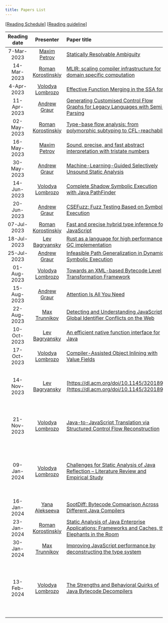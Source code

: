 ```yaml
---
title: Papers List
---
```


\[[Reading Schedule](/reading-schedule.md)\] \[[Reading guideline](/paper-review-guideline.md)\]

| Reading date |                        Presenter                        | Paper title                                                                                                                                               |                                                                        Conference                                                                        | Publication year | Misc                                                               |
|:------------:|:-------------------------------------------------------:|:----------------------------------------------------------------------------------------------------------------------------------------------------------|:--------------------------------------------------------------------------------------------------------------------------------------------------------:|:----------------:|:-------------------------------------------------------------------|
|  7-Mar-2023  |        [Maxim Petrov](https://github.com/mximp)         | [Statically Resolvable Ambiguity](https://dl.acm.org/doi/10.1145/3571251)                                                                                 |                                                           [POPL](https://popl23.sigplan.org/)                                                            |       2023       | [presentation](/pdf/reading-club-review-stat-rslv-abgty.pdf)       |
| 14-Mar-2023  |     [Roman Korostinskiy](https://github.com/c71n93)     | [MLIR: scaling compiler infrastructure for domain specific computation](https://dl.acm.org/doi/10.1109/CGO51591.2021.9370308)                             |                                                     [CGO](https://conf.researchr.org/home/cgo-2024)                                                      |       2021       |                                                                    |
|  4-Apr-2023  | [Volodya Lombrozo](https://github.com/volodya-lombrozo) | [Effective Function Merging in the SSA form](https://dl.acm.org/doi/10.1145/3385412.3386030)                                                              |                                                    [PLDI](https://www.sigplan.org/Conferences/PLDI/)                                                     |       2020       | [presentation](./pdf/effective_function_merging.pdf)               |
| 11-Apr-2023  |        [Andrew Graur](https://github.com/graur)         | [Generating Customised Control Flow Graphs for Legacy Languages with Semi-Parsing](https://ieeexplore.ieee.org/document/9977446)                          |                                                    [ICSME](https://cyprusconferences.org/icsme2022/)                                                     |       2022       | [presentation](./pdf/reading-club-graur-11.04.2023.pdf)            |
| 02-May-2023  |     [Roman Korostinskiy](https://github.com/c71n93)     | [Type-base flow analysis: from polymorphic subtyping to CFL-reachability](https://dl.acm.org/doi/10.1145/360204.360208)                                   |                                                           [POPL](https://popl23.sigplan.org/)                                                            |       2001       | [presentation](./pdf/reading-club-c71n93-02.05.2023.pdf)           |
| 16-May-2023  |        [Maxim Petrov](https://github.com/mximp)         | [Sound, precise, and fast abstract interpretation with tristate numbers](https://doi.org/10.5281/zenodo.5703630)                                          |                                 [CGO](https://conf.researchr.org/track/cgo-2022/cgo-2022-main-conference#event-overview)                                 |       2022       | [presentation](./pdf/reading-tristate-numbers.pdf)                 |
| 30-May-2023  |        [Andrew Graur](https://github.com/graur)         | [Machine-Learning-Guided Selectively Unsound Static Analysis](https://ieeexplore.ieee.org/document/7985690)                                               |                                                           [ICSE](https://icse2017.gatech.edu/)                                                           |       2017       | [presentation](./pdf/reading-club-graur-30.05.2023.pdf)            |
| 14-Jun-2023  | [Volodya Lombrozo](https://github.com/volodya-lombrozo) | [Complete Shadow Symbolic Execution with Java PathFinder](https://dl.acm.org/doi/10.1145/3364452.33644558)                                                |                                                    [ACM SIGSOFT](https://www.sigsoft.org/index.html)                                                     |       2019       | [presentation](./pdf/13.06.2023.reading.short.pdf)                 |
| 20-Jun-2023  |        [Andrew Graur](https://github.com/graur)         | [CSEFuzz: Fuzz Testing Based on Symbolic Execution](https://ieeexplore.ieee.org/document/9222017)                                                         |                                     [IEEE Access](https://ieeexplore.ieee.org/xpl/RecentIssue.jsp?punumber=6287639)                                      |       2020       | [presentation](./pdf/reading-club-graur-20.06.2023.pdf)            |
| 07-Jul-2023  |     [Roman Korostinskiy](https://github.com/c71n93)     | [Fast and precise hybrid type inference for JavaScript](https://dl.acm.org/doi/10.1145/2254064.2254094)                                                   |                                                    [PLDI](https://www.sigplan.org/Conferences/PLDI/)                                                     |       2012       | [presentation](./pdf/reading-club-c71n93-04.07.2023.pdf)           |
| 18-Jul-2023  |   [Lev Bagryansky](https://github.com/levBagryansky)    | [Rust as a language for high performance GC implementation](https://dl.acm.org/doi/10.1145/2926697.2926707)                                               |                                                        [ISMM](https://dl.acm.org/conference/ismm)                                                        |       2016       | [presentation](./pdf/reading-club-bagryansky-18.07.2023.pdf)       |
| 25-Jul-2023  |        [Andrew Graur](https://github.com/graur)         | [Infeasible Path Generalization in Dynamic Symbolic Execution](https://doi.org/10.1016/j.infsof.2014.07.012)                                              |                             [IST](https://www.sciencedirect.com/journal/information-and-software-technology/vol/58/suppl/C)                              |       2014       | [presentation](./pdf/reading-club-graur-11.07.2023.pdf)            |
| 01-Aug-2023  | [Volodya Lombrozo](https://github.com/volodya-lombrozo) | [Towards an XML-based Bytecode Level Transformation Framework](https://www.sciencedirect.com/science/article/pii/S1571066109004678)                       |                             [ENTCS](https://www.sciencedirect.com/journal/electronic-notes-in-theoretical-computer-science)                              |       2009       | [presentation](./pdf/reading-club-volodya-lombrozo-01.08.2023.pdf) |
| 15-Aug-2023  |        [Andrew Graur](https://github.com/graur)         | [Attention Is All You Need](https://dl.acm.org/doi/proceedings/10.5555/3295222)                                                                           |                                                        [NIPS](https://dl.acm.org/conference/nips)                                                        |       2017       | [presentation](./pdf/reading-club-graur-15.08.2023.pdf)            |
| 22-Aug-2023  |    [Max Trunnikov](https://github.com/maxonfjvipon)     | [Detecting and Understanding JavaScript Global Identifier Conflicts on the Web](https://dl.acm.org/doi/10.1145/3368089.3409747)                           |                                              [ESEC/FSE](https://dl.acm.org/doi/proceedings/10.1145/3368089)                                              |       2020       | [presentation](./pdf/reading-club-maxonfjvipon-22-08-2023.pdf)     |
| 10-Oct-2023  |   [Lev Bagryansky](https://github.com/levBagryansky)    | [An efficient native function interface for Java](https://dl.acm.org/doi/abs/10.1145/2500828.2500832)                                                     |                                              [PPPJ'13](https://dl.acm.org/doi/proceedings/10.1145/2500828)                                               |       2013       | [presentation](./pdf/reading-club-bagryansky-10.10.2023.pdf)       |
| 17-Oct-2023  | [Volodya Lombrozo](https://github.com/volodya-lombrozo) | [Compiler-Assisted Object Inlining with Value Fields](https://doi.org/10.1145/3453483.3454034)                                                            |                                                    [PLDI](https://www.sigplan.org/Conferences/PLDI/)                                                     |       2021       | [presentation](./pdf/reading-club-volodya-lombrozo-17.10.2023.pdf) |
| 14-Nov-2023  |   [Lev Bagryansky](https://github.com/levBagryansky)    | [https://dl.acm.org/doi/10.1145/3201898](https://dl.acm.org/doi/10.1145/3201898)                                                                          |                                [ACM Transactions on Programming Languages and Systems](https://dl.acm.org/journal/toplas)                                |       2018       | [presentation](./pdf/reading-club-bagryansky-14-Nov-2023.pdf)      |
| 21-Nov-2023  | [Volodya Lombrozo](https://github.com/volodya-lombrozo) | [Java-to-JavaScript Translation via Structured Control Flow Reconstruction](https://doi.org/10.1145/2816707.2816715)                                      |                  [DLS 2015: Proceedings of the 11th Symposium on Dynamic Languages](https://dl.acm.org/doi/proceedings/10.1145/2816707)                  |       2015       | [presentation](./pdf/reading-club-volodya-lombrozo-21.11.2023.pdf) |
| 09-Jan-2024  | [Volodya Lombrozo](https://github.com/volodya-lombrozo) | [Challenges for Static Analysis of Java Reflection – Literature Review and Empirical Study ](https://doi.org/10.1109/ICSE.2017.53)                        |         [2017 IEEE/ACM 39th International Conference on Software Engineering (ICSE)](https://ieeexplore.ieee.org/xpl/conhome/7976701/proceeding)         |       2017       | [presentation](./pdf/reading-club-volodya-lombrozo-09.01.2024.pdf) |
| 16-Jan-2024  |      [Yana Alekseeva](https://github.com/Yanich96)      | [SootDiff: Bytecode Comparison Across Different Java Compilers](https://dl.acm.org/doi/10.1145/3315568.3329966)                                           |                                                [PLDI](https://dl.acm.org/doi/proceedings/10.1145/3315568)                                                |       2019       | [presentation](./pdf/reading_club_yana_alekseeva_16.01.2024.pdf)   |
| 23-Jan-2024  |     [Roman Korostinskiy](https://github.com/c71n93)     | [Static Analysis of Java Enterprise Applications: Frameworks and Caches, the Elephants in the Room](https://dl.acm.org/doi/10.1109/CGO51591.2021.9370308) |                                                [PLDI](https://dl.acm.org/doi/proceedings/10.1145/3315568)                                                |       2020       | [presentation](./pdf/reading-club-c71n93-23-01-2024.pdf)           |
| 30-Jan-2024  |    [Max Trunnikov](https://github.com/maxonfjvipon)     | [Improving JavaScript performance by deconstructing the type system](https://dl.acm.org/doi/10.1145/2666356.2594332)                                      |                                                [PLDI](https://dl.acm.org/doi/proceedings/10.1145/3315568)                                                |       2014       | [presentation](./pdf/maxonfjvipon-paper-review-2024-01-30.pdf)     |
| 13-Feb-2024  | [Volodya Lombrozo](https://github.com/volodya-lombrozo) | [The Strengths and Behavioral Quirks of Java Bytecode Decompilers](https://ieeexplore.ieee.org/abstract/document/8930870/metrics#metrics)                 | [2019 19th International Working Conference on Source Code Analysis and Manipulation (SCAM)](https://ieeexplore.ieee.org/xpl/conhome/8913408/proceeding) |       2019       | [presentation](./pdf/reading-club-volodya-lombrozo-13.02.2024.pdf) |
